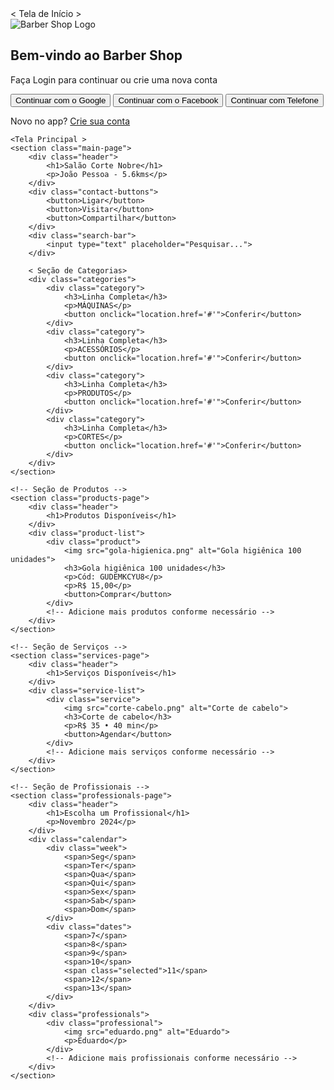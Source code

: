 <!DOCTYPE html>
<html lang="pt-br">
<head>
    <meta charset="UTF-8">
    <meta name="viewport" content="width=device-width, initial-scale=1.0">
    <title>Barbearia</title>
    <link rel="stylesheet" href="style.css">
</head>
<body>
    < Tela de Início >
    <section class="start-screen">
        <div class="logo">
            <img src="logo.png" alt="Barber Shop Logo">
        </div>
        <h1>Bem-vindo ao Barber Shop</h1>
        <p>Faça Login para continuar ou crie uma nova conta</p>
        <div class="login-options">
            <button class="login-btn google">Continuar com o Google</button>
            <button class="login-btn facebook">Continuar com o Facebook</button>
            <button class="login-btn phone">Continuar com Telefone</button>
        </div>
        <p class="signup-link">Novo no app? <a href="#">Crie sua conta</a></p>
    </section>

    <Tela Principal >
    <section class="main-page">
        <div class="header">
            <h1>Salão Corte Nobre</h1>
            <p>João Pessoa - 5.6kms</p>
        </div>
        <div class="contact-buttons">
            <button>Ligar</button>
            <button>Visitar</button>
            <button>Compartilhar</button>
        </div>
        <div class="search-bar">
            <input type="text" placeholder="Pesquisar...">
        </div>
        
        < Seção de Categorias>
        <div class="categories">
            <div class="category">
                <h3>Linha Completa</h3>
                <p>MÁQUINAS</p>
                <button onclick="location.href='#'">Conferir</button>
            </div>
            <div class="category">
                <h3>Linha Completa</h3>
                <p>ACESSÓRIOS</p>
                <button onclick="location.href='#'">Conferir</button>
            </div>
            <div class="category">
                <h3>Linha Completa</h3>
                <p>PRODUTOS</p>
                <button onclick="location.href='#'">Conferir</button>
            </div>
            <div class="category">
                <h3>Linha Completa</h3>
                <p>CORTES</p>
                <button onclick="location.href='#'">Conferir</button>
            </div>
        </div>
    </section>

    <!-- Seção de Produtos -->
    <section class="products-page">
        <div class="header">
            <h1>Produtos Disponíveis</h1>
        </div>
        <div class="product-list">
            <div class="product">
                <img src="gola-higienica.png" alt="Gola higiênica 100 unidades">
                <h3>Gola higiênica 100 unidades</h3>
                <p>Cód: GUDEMKCYU8</p>
                <p>R$ 15,00</p>
                <button>Comprar</button>
            </div>
            <!-- Adicione mais produtos conforme necessário -->
        </div>
    </section>

    <!-- Seção de Serviços -->
    <section class="services-page">
        <div class="header">
            <h1>Serviços Disponíveis</h1>
        </div>
        <div class="service-list">
            <div class="service">
                <img src="corte-cabelo.png" alt="Corte de cabelo">
                <h3>Corte de cabelo</h3>
                <p>R$ 35 • 40 min</p>
                <button>Agendar</button>
            </div>
            <!-- Adicione mais serviços conforme necessário -->
        </div>
    </section>

    <!-- Seção de Profissionais -->
    <section class="professionals-page">
        <div class="header">
            <h1>Escolha um Profissional</h1>
            <p>Novembro 2024</p>
        </div>
        <div class="calendar">
            <div class="week">
                <span>Seg</span>
                <span>Ter</span>
                <span>Qua</span>
                <span>Qui</span>
                <span>Sex</span>
                <span>Sab</span>
                <span>Dom</span>
            </div>
            <div class="dates">
                <span>7</span>
                <span>8</span>
                <span>9</span>
                <span>10</span>
                <span class="selected">11</span>
                <span>12</span>
                <span>13</span>
            </div>
        </div>
        <div class="professionals">
            <div class="professional">
                <img src="eduardo.png" alt="Eduardo">
                <p>Eduardo</p>
            </div>
            <!-- Adicione mais profissionais conforme necessário -->
        </div>
    </section>
</body>
</html>
